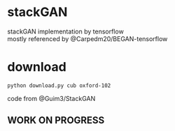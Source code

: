 # stackGAN
stackGAN implementation by tensorflow <br/>
mostly referenced by @Carpedm20/BEGAN-tensorflow


# download
```
python download.py cub oxford-102
```
code from @Guim3/StackGAN


## WORK ON PROGRESS
